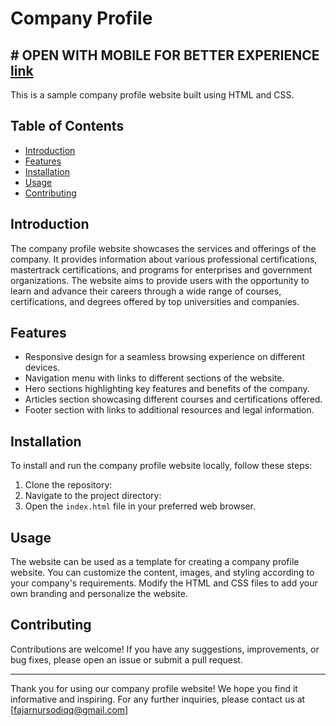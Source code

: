 # Company Profile

## # OPEN WITH MOBILE FOR BETTER EXPERIENCE <a href="http://fajarlab.site/" target="_blank">link</a>

This is a sample company profile website built using HTML and CSS.

## Table of Contents

- [Introduction](#introduction)
- [Features](#features)
- [Installation](#installation)
- [Usage](#usage)
- [Contributing](#contributing)

## Introduction

The company profile website showcases the services and offerings of the company. It provides information about various professional certifications, mastertrack certifications, and programs for enterprises and government organizations. The website aims to provide users with the opportunity to learn and advance their careers through a wide range of courses, certifications, and degrees offered by top universities and companies.

## Features

- Responsive design for a seamless browsing experience on different devices.
- Navigation menu with links to different sections of the website.
- Hero sections highlighting key features and benefits of the company.
- Articles section showcasing different courses and certifications offered.
- Footer section with links to additional resources and legal information.

## Installation

To install and run the company profile website locally, follow these steps:

1. Clone the repository:
2. Navigate to the project directory:
3. Open the `index.html` file in your preferred web browser.

## Usage

The website can be used as a template for creating a company profile website. You can customize the content, images, and styling according to your company's requirements. Modify the HTML and CSS files to add your own branding and personalize the website.

## Contributing

Contributions are welcome! If you have any suggestions, improvements, or bug fixes, please open an issue or submit a pull request.

---

Thank you for using our company profile website! We hope you find it informative and inspiring. For any further inquiries, please contact us at [fajarnursodiqq@gmail.com]
